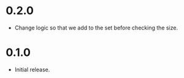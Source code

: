 # 0.2.0

* Change logic so that we add to the set before checking the size.

# 0.1.0

* Initial release.
